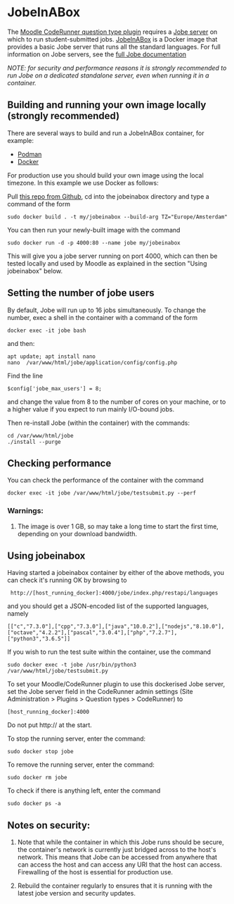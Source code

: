 # JobeInABox

The [Moodle CodeRunner question type plugin](https://moodle.org/plugins/qtype_coderunner) requires a [Jobe server](https://github.com/trampgeek) on which to run student-submitted jobs. [JobeInABox](https://hub.docker.com/r/trampgeek/jobeinabox/) is a Docker image that provides a basic Jobe server that runs all the standard languages. For full information on Jobe servers, see the 
[full Jobe documentation](https://github.com/trampgeek/jobe)

*NOTE: for security and performance reasons it is strongly recommended to run Jobe on a 
dedicated standalone server, even when running it in a container.*

## Building and running your own image locally (strongly recommended)

There are several ways to build and run a JobeInABox container, for example:

* [Podman](https://developers.redhat.com/blog/2019/02/21/podman-and-buildah-for-docker-users/)
* [Docker](https://docs.docker.com/)

For production use you should build your own image using the local timezone. In this example we use Docker as follows:

Pull [this repo from Github](https://github.com/trampgeek/jobeinabox), cd into the jobeinabox directory and type a command
of the form

    sudo docker build . -t my/jobeinabox --build-arg TZ="Europe/Amsterdam"

You can then run your newly-built image with the command

    sudo docker run -d -p 4000:80 --name jobe my/jobeinabox

This will give you a jobe server running on port 4000, which can then be
tested locally and used by Moodle as explained in the section "Using jobeinabox" below.

## Setting the number of jobe users

By default, Jobe will run up to 16 jobs simultaneously. To change the number, exec a shell in the container with a command of the form

    docker exec -it jobe bash

 and then:

    apt update; apt install nano
    nano  /var/www/html/jobe/application/config/config.php

Find the line

    $config['jobe_max_users'] = 8;

and change the value from 8 to the number of cores on your machine, or to a higher
value if you expect to run mainly I/O-bound jobs.

Then re-install Jobe (within the container) with the commands:

    cd /var/www/html/jobe
    ./install --purge

## Checking performance

You can check the performance of the container with the command

    docker exec -it jobe /var/www/html/jobe/testsubmit.py --perf


### Warnings:

1.  The image is over 1 GB, so may take a long time to start the first
    time, depending on your download bandwidth.

## Using jobeinabox

Having started a jobeinabox container by either of the above methods, you
can check it's running OK by browsing to

     http://[host_running_docker]:4000/jobe/index.php/restapi/languages

and you should get a JSON-encoded list of the supported languages, namely

    [["c","7.3.0"],["cpp","7.3.0"],["java","10.0.2"],["nodejs","8.10.0"],["octave","4.2.2"],["pascal","3.0.4"],["php","7.2.7"],["python3","3.6.5"]]

If you wish to run the test suite within the container, use the command

    sudo docker exec -t jobe /usr/bin/python3 /var/www/html/jobe/testsubmit.py

To set your Moodle/CodeRunner plugin to use this dockerised Jobe server, set the Jobe server field in the CodeRunner admin settings (Site Administration > Plugins > Question types > CodeRunner) to

    [host_running_docker]:4000

Do not put http:// at the start.

To stop the running server, enter the command:

    sudo docker stop jobe

To remove the running server, enter the command:

    sudo docker rm jobe

To check if there is anything left, enter the command

    sudo docker ps -a

## Notes on security:

1.  Note that while the container in which this Jobe runs should be secure, the
    container's network is currently just bridged across to the host's network.
    This means that Jobe can be accessed from anywhere that can access the host
    and can access any URI that the host can access. Firewalling of the host is
    essential for production use.

1.  Rebuild the container regularly to ensures that it is running
    with the latest jobe version and security updates.


